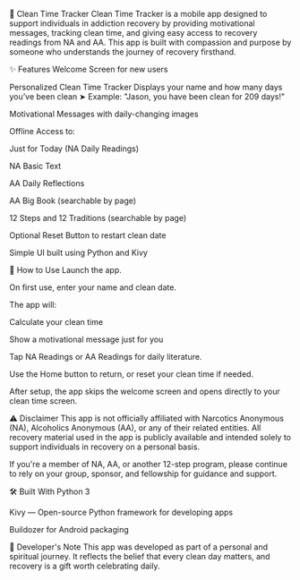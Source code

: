 📱 Clean Time Tracker
Clean Time Tracker is a mobile app designed to support individuals in addiction recovery by providing motivational messages, tracking clean time, and giving easy access to recovery readings from NA and AA. This app is built with compassion and purpose by someone who understands the journey of recovery firsthand.

✨ Features
Welcome Screen for new users

Personalized Clean Time Tracker
Displays your name and how many days you’ve been clean
➤ Example: "Jason, you have been clean for 209 days!"

Motivational Messages with daily-changing images

Offline Access to:

Just for Today (NA Daily Readings)

NA Basic Text

AA Daily Reflections

AA Big Book (searchable by page)

12 Steps and 12 Traditions (searchable by page)

Optional Reset Button to restart clean date

Simple UI built using Python and Kivy

🚀 How to Use
Launch the app.

On first use, enter your name and clean date.

The app will:

Calculate your clean time

Show a motivational message just for you

Tap NA Readings or AA Readings for daily literature.

Use the Home button to return, or reset your clean time if needed.

After setup, the app skips the welcome screen and opens directly to your clean time screen.

⚠️ Disclaimer
This app is not officially affiliated with Narcotics Anonymous (NA), Alcoholics Anonymous (AA), or any of their related entities.
All recovery material used in the app is publicly available and intended solely to support individuals in recovery on a personal basis.

If you're a member of NA, AA, or another 12-step program, please continue to rely on your group, sponsor, and fellowship for guidance and support.

🛠 Built With
Python 3

Kivy — Open-source Python framework for developing apps

Buildozer for Android packaging

📘 Developer's Note
This app was developed as part of a personal and spiritual journey.
It reflects the belief that every clean day matters, and recovery is a gift worth celebrating daily.
